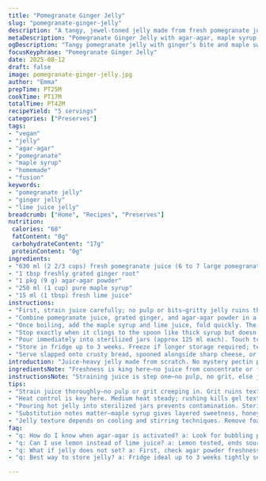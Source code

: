 ```yaml
---
title: "Pomegranate Ginger Jelly"
slug: "pomegranate-ginger-jelly"
description: "A tangy, jewel-toned jelly made from fresh pomegranate juice with a touch of grated ginger to cut the sweetness. Uses lime juice and agar-agar for a plant-based set. Sweetened with maple syrup instead of refined sugar, lending a subtle depth. Cooked just until the bubbling thickens to that tacky, sticky stage. Cooled to set smooth but firm. Pectin crystals replaced by agar, offering a different texture but fully vegan and shelf-stable in the fridge. Serves as a lively spread or glaze for savory bites."
metaDescription: "Pomegranate Ginger Jelly with agar-agar, maple syrup, lime juice. Vegan, vibrant, tangy spread. Learn heat bubbles, textures, timing for firm, fresh gel."
ogDescription: "Tangy pomegranate jelly with ginger’s bite and maple sweetness. Agar-agar sets vegan gel. Watch bubbling, flick foam off, chill quick, serve lively spread."
focusKeyphrase: "Pomegranate Ginger Jelly"
date: 2025-08-12
draft: false
image: pomegranate-ginger-jelly.jpg
author: "Emma"
prepTime: PT25M
cookTime: PT17M
totalTime: PT42M
recipeYield: "5 servings"
categories: ["Preserves"]
tags:
- "vegan"
- "jelly"
- "agar-agar"
- "pomegranate"
- "maple syrup"
- "homemade"
- "fusion"
keywords:
- "pomegranate jelly"
- "ginger jelly"
- "lime juice jelly"
breadcrumb: ["Home", "Recipes", "Preserves"]
nutrition: 
 calories: "68"
 fatContent: "0g"
 carbohydrateContent: "17g"
 proteinContent: "0g"
ingredients:
- "630 ml (2 2/3 cups) fresh pomegranate juice (6 to 7 large pomegranates, extract by pressing seeds in a fine mesh)"
- "1 tbsp freshly grated ginger root"
- "1 pkg (9 g) agar-agar powder"
- "250 ml (1 cup) pure maple syrup"
- "15 ml (1 tbsp) fresh lime juice"
instructions:
- "First, strain juice carefully; no pulp or bits—gritty jelly ruins the finish. Take fresh ginger, zest and finely grate just enough to hit the palate without overpowering."
- "Combine pomegranate juice, grated ginger, and agar-agar powder in a medium saucepan. Stir briskly over medium heat. The mix starts to bubble and foam; watch for it to thicken but don’t rush—agar works differently from pectin. Should froth lightly, turning sticky as the bubbles pop and resurface faster."
- "Once boiling, add the maple syrup and lime juice, fold quickly. The tangy lime brightens, balancing earthiness of maple. Let simmer for about 12 minutes, constant stirring to keep agar from settling."
- "Stop exactly when it clings to the spoon like thick syrup but doesn’t scorch. Remove from heat, skim off any foam. Let cool slightly—warm enough to pour but no longer boiling hot."
- "Pour immediately into sterilized jars (approx 125 ml each). Touch top to check set in 4–5 hours fridge time instead of overnight. Jelly firms to semi-soft but holds shape well."
- "Store in fridge up to 3 weeks. Freeze if longer storage required; texture loosens slightly but flavor remains bright."
- "Serve slapped onto crusty bread, spooned alongside sharp cheese, or glazed over roasted veggies."
introduction: "Juice-heavy jelly made from scratch. No mystery pectin packets, agar-agar—seaweed magic that sets without animal products. Maple syrup, not granulated sugar, because sugar’s sweetness overshadows pomegranate’s tart layers. And ginger—why? It pulls the jelly out of the expected jammy box, sharpens it, makes it speak. Learned the hard way: pectin and agar can’t swap one to one. Agar requires heat and time, different timing for the bubble stage. You want the syrupy coat on the back of your wooden spoon, not a quick gel or rubber sheet. Chill times? Shorter than jam; the thing wants to be spooned, not sliced into cubes. Tried it with lemon juice once—too sour—lime’s brighter, fresher. This one’s about sensory nudges: the aroma of ginger hitting hot juice; the thickening simmer, glossy and stretching. Practical flavor, hands-on technique. Not foolproof, but when it works, it sings."
ingredientsNote: "Freshness is king here—no juice from concentrate or from bottles. Extract by pressing the seeds through a mesh strainer or cheesecloth to avoid pulp. Don’t skip the ginger; it’s subtle but essential, adding aromatic spice that cuts through pomegranate’s tartness and maple’s weight. Agar-agar powder’s gelatin alternative—buy good quality; freshness matters. It thickens differently, needing longer time to activate properly in boiling liquid. Maple syrup chosen over sugar for complexity; honey or agave can be used but will shift flavor profile slightly. Lime juice adds crucial acidity, promoting gelling and balancing sweetness. Avoid lemon here to keep a clean, bright finish. Sterilize jars by boiling or oven method to keep jelly fresh longer—no shortcuts, trust me on this one."
instructionsNote: "Straining juice is step one—no pulp, no grit, else jelly gritty and uneven. Combine given ingredients in cold pan to avoid clumping of agar powder at the bottom. Stir constantly once heat rises because agar settles fast and forms lumps. Boiling means vigorous bubbles; listen for the bubbling pattern change—when bubbles start popping faster and foam forms at surface, signal that agar is activating. Skim foam quickly—it’s bitter and ruins texture. Timing distinct from pectin jelly set; agar requires sustained boil to dissolve fully—don’t rush or jelly won’t set properly. Cool jars immediately after filling to reduce condensation, avoid watery jelly. The jelly sets firm but can be broken with a spoon if reheated slightly. Refrigeration shortens setting time; mild patience recommended. Once set, jelly holds well but softens if frozen and thawed; consider freezing in smaller portions. Use whole jars within weeks for flavor clarity."
tips:
- "Strain juice thoroughly—no pulp or grit creeping in. Grit ruins texture fast. Use fine mesh or cheesecloth; press seeds firmly. Fresh grated ginger—finesse amount, too much bites, too little dulls it. Start ginger light, add if needed. Combine cold ingredients first. Agar-agar hates lumps. Stir constantly once heat rises; agar settles fast and clumps. Bubbles tell story; listen closely. Not just boil—bubbles quickening, foam forming, sticky feel on spoon. Timing essential—too soon, no set; too long, rubbery gel."
- "Heat control is key here. Medium heat steady; rushing kills gel texture. Watch bubbling transition—froth forms, pops faster. That sticky tacky feel on spoon back signals boil done right. Add maple syrup and lime off heat or just boiling. Lime brightens, so don’t substitute lemon without flavor loss. Simmer 12 minutes gentle stirring to dissolve agar fully. Stirring steady avoids powder settling and foam builds. Foam needs skimming—bitterness lurks, harms finish texture."
- "Pouring hot jelly into sterilized jars prevents contamination. Sterilize jars by boiling or oven heating thoroughly—no shortcuts, shell life depends on it. Fill immediately while jelly still pourable but not scalding hot—it thickens fast. Chill rapid in fridge, jelly sets in 4–5 hours. Not overnight—agar sets faster but texture different from pectin. If freezer needed, smaller jars recommended; freezes soften gel, flavor ok but texture looser."
- "Substitution notes matter—maple syrup gives layered sweetness, honey or agave possible but flavor changes noticeably. Agar-agar powder quality affects set—old powder weakens gel strength. Lime juice crucial; promotes gel. Lemon juice tested, ends too sour, bitterness highlights. Fresh pressed pomegranate juice only; concentrate or bottled juice dulls flavor, affects set. Fresh ginger grated but avoid soaking long time in juice or losing spice punch. Experiment timing once familiar with bubbling cues."
- "Jelly texture depends on cooling and stirring techniques. Remove foam fast to avoid bitterness. Let jelly cool just enough to pour easily. Thick sticky syrup coat on wooden spoon is your best indicator—too thin means agar not fully activated. Gel will hold but remain spoonable, not slice into cubes unless chilled longer or gel concentration altered. Storage short term in fridge advised; freezes okay but expect softer texture. Jelly shines best tart, with maple, lime brightness, fresh ginger aroma hitting cold palate."
faq:
- "q: How do I know when agar-agar is activated? a: Look for bubbling pattern change. Froth forms, bubbles pop faster. Sticky tacky feel on spoon. Not just boil—observe thickened syrup coating back of wooden spoon. Timing matter, too short means no set, too long—rubbery. Agar needs consistent simmer around 12 min."
- "q: Can I use lemon instead of lime juice? a: Lemon tested, ends sour, sharp bitterness can take over. Lime adds bright but mild acidity. If lemon only option, reduce amount and add a pinch of sugar to balance. Texture not much affected but flavor shifts noticeably towards sour. Lime juice also aids gel set chemical balance."
- "q: What if jelly does not set? a: First, check agar powder freshness and quantity. Old powder fails setting. Did you boil long enough? Agar needs steady bubbles 10–12 min. Stir constant to avoid clumps. No pulp or grit allowed. Cooling time too short? Fridge temp must be cold. If fails, reheat gently and add small extra agar, repeat simmer."
- "q: Best way to store jelly? a: Fridge ideal up to 3 weeks tightly sealed jars. Freeze possible but gel softens, texture loosens after thaw. Smaller containers freeze better. Avoid room temp due to maple syrup and fresh juice. Store away from direct light. Open jars best consumed within few days for aroma and texture freshness. No preservatives here."

---
```

